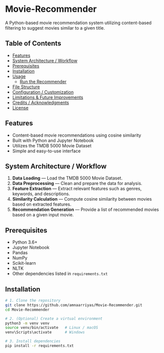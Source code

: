 # Movie-Recommender

A Python-based movie recommendation system utilizing content-based filtering to suggest movies similar to a given title.

## Table of Contents
- [Features](#features)
- [System Architecture / Workflow](#system-architecture--workflow)
- [Prerequisites](#prerequisites)
- [Installation](#installation)
- [Usage](#usage)
  - [Run the Recommender](#run-the-recommender)
- [File Structure](#file-structure)
- [Configuration / Customization](#configuration--customization)
- [Limitations & Future Improvements](#limitations--future-improvements)
- [Credits / Acknowledgments](#credits--acknowledgments)
- [License](#license)

## Features
- Content-based movie recommendations using cosine similarity
- Built with Python and Jupyter Notebook
- Utilizes the TMDB 5000 Movie Dataset
- Simple and easy-to-use interface

## System Architecture / Workflow
1. **Data Loading** — Load the TMDB 5000 Movie Dataset.
2. **Data Preprocessing** — Clean and prepare the data for analysis.
3. **Feature Extraction** — Extract relevant features such as genres, keywords, and descriptions.
4. **Similarity Calculation** — Compute cosine similarity between movies based on extracted features.
5. **Recommendation Generation** — Provide a list of recommended movies based on a given input movie.

## Prerequisites
- Python 3.6+
- Jupyter Notebook
- Pandas
- NumPy
- Scikit-learn
- NLTK
- Other dependencies listed in `requirements.txt`

## Installation
```bash
# 1. Clone the repository
git clone https://github.com/amnaarriyas/Movie-Recommender.git
cd Movie-Recommender

# 2. (Optional) Create a virtual environment
python3 -m venv venv
source venv/bin/activate   # Linux / macOS
venv\Scripts\activate      # Windows

# 3. Install dependencies
pip install -r requirements.txt
